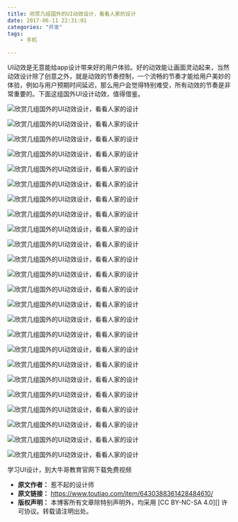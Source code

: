 ```yaml
---
title: 欣赏几组国外的UI动效设计，看看人家的设计
date: 2017-06-11 22:31:01
categories: "开发"
tags:
	- 手机

---
```


UI动效是无意能给app设计带来好的用户体验。好的动效能让画面灵动起来，当然动效设计除了创意之外，就是动效的节奏控制，一个流畅的节奏才能给用户美妙的体验，例如与用户预期时间延迟，那么用户会觉得特别难受，所有动效的节奏是非常重要的。下面这组国外UI设计动效，值得借鉴。

![欣赏几组国外的UI动效设计，看看人家的设计][UI]

![欣赏几组国外的UI动效设计，看看人家的设计][UI 1]

![欣赏几组国外的UI动效设计，看看人家的设计][UI 2]

![欣赏几组国外的UI动效设计，看看人家的设计][UI 3]

![欣赏几组国外的UI动效设计，看看人家的设计][UI 4]

![欣赏几组国外的UI动效设计，看看人家的设计][UI 5]

![欣赏几组国外的UI动效设计，看看人家的设计][UI 6]

![欣赏几组国外的UI动效设计，看看人家的设计][UI 7]

![欣赏几组国外的UI动效设计，看看人家的设计][UI 8]

![欣赏几组国外的UI动效设计，看看人家的设计][UI 9]

![欣赏几组国外的UI动效设计，看看人家的设计][UI 10]

![欣赏几组国外的UI动效设计，看看人家的设计][UI 11]

![欣赏几组国外的UI动效设计，看看人家的设计][UI 12]

![欣赏几组国外的UI动效设计，看看人家的设计][UI 13]

![欣赏几组国外的UI动效设计，看看人家的设计][UI 14]

![欣赏几组国外的UI动效设计，看看人家的设计][UI 15]

![欣赏几组国外的UI动效设计，看看人家的设计][UI 16]

![欣赏几组国外的UI动效设计，看看人家的设计][UI 17]

![欣赏几组国外的UI动效设计，看看人家的设计][UI 18]

![欣赏几组国外的UI动效设计，看看人家的设计][UI 19]

![欣赏几组国外的UI动效设计，看看人家的设计][UI 20]

![欣赏几组国外的UI动效设计，看看人家的设计][UI 21]

![欣赏几组国外的UI动效设计，看看人家的设计][UI 22]

![欣赏几组国外的UI动效设计，看看人家的设计][UI 23]

学习UI设计，到大牛哥教育官网下载免费视频  



[UI]: static/resources/crawler/FMYF-BUQI-RFVA.gif
[UI 1]: static/resources/crawler/ZAZE-UNNB-I2YU.gif
[UI 2]: static/resources/crawler/M3M3-6RFV-YEEB.gif
[UI 3]: static/resources/crawler/JVUQ-EMVM-QZAU.gif
[UI 4]: static/resources/crawler/BMZI-VMQJ-2UAJ.gif
[UI 5]: static/resources/crawler/ENUN-YBME-RM7R.gif
[UI 6]: static/resources/crawler/UAFZ-EUEV-EEEA.jpg
[UI 7]: static/resources/crawler/VYAN-6RUN-6JE3.gif
[UI 8]: static/resources/crawler/3QFY-YBMR-FNM2.gif
[UI 9]: static/resources/crawler/Q3IQ-VEAF-ZEII.gif
[UI 10]: static/resources/crawler/EARI-UEMM-YUN2.gif
[UI 11]: static/resources/crawler/MIIQ-Y23M-BE7N.gif
[UI 12]: static/resources/crawler/QFJU-RBFN-NRFY.gif
[UI 13]: static/resources/crawler/ZB26-ZYJQ-JEJF.gif
[UI 14]: static/resources/crawler/J7NJ-R2B6-Z6JB.gif
[UI 15]: static/resources/crawler/JRAV-QFUR-FYIN.gif
[UI 16]: static/resources/crawler/ZQRN-Y2BA-FA6J.gif
[UI 17]: static/resources/crawler/YBVF-JVZV-MIIU.gif
[UI 18]: static/resources/crawler/ZIZN-UNZR-MFA2.gif
[UI 19]: static/resources/crawler/BAAN-ZIN3-677B.gif
[UI 20]: static/resources/crawler/AMEU-RJFU-JZ7V.gif
[UI 21]: static/resources/crawler/YZ67-BEYM-MFVR.gif
[UI 22]: static/resources/crawler/IBQ2-MFQZ-ABMZ.gif
[UI 23]: static/resources/crawler/YIFQ-J3UA-BNVE.gif
 *  **原文作者：** 惹不起的设计师
 *  **原文链接：** https://www.toutiao.com/item/6430388361428484610/
 *  **版权声明：** 本博客所有文章除特别声明外，均采用 [CC BY-NC-SA 4.0][] 许可协议。转载请注明出处。

